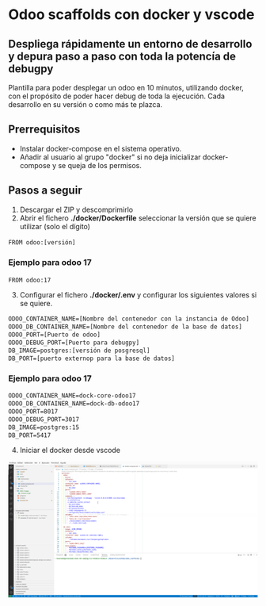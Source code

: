 # Odoo scaffolds con docker y vscode

## Despliega rápidamente un entorno de desarrollo y depura paso a paso con toda la potencía de debugpy

Plantilla para poder desplegar un odoo en 10 minutos, utilizando docker, con el propósito de poder hacer debug de toda la ejecución.
Cada desarrollo en su versión o como más te plazca.

## Prerrequisitos

- Instalar docker-compose en el sistema operativo.
- Añadir al usuario al grupo "docker" si no deja inicializar docker-compose y se queja de los permisos.

## Pasos a seguir

1. Descargar el ZIP y descomprimirlo
2. Abrir el fichero __./docker/Dockerfile__ seleccionar la versión que se quiere utilizar (solo el dígito)

`FROM odoo:[versión]`

### Ejemplo para odoo 17

`FROM odoo:17`

3. Configurar el fichero __./docker/.env__  y configurar los siguientes valores si se quiere.

```
ODOO_CONTAINER_NAME=[Nombre del contenedor con la instancia de Odoo]
ODOO_DB_CONTAINER_NAME=[Nombre del contenedor de la base de datos]
ODOO_PORT=[Puerto de odoo]
ODOO_DEBUG_PORT=[Puerto para debugpy]
DB_IMAGE=postgres:[versión de posgresql]
DB_PORT=[puerto externop para la base de datos]
``` 
### Ejemplo para odoo 17
```
ODOO_CONTAINER_NAME=dock-core-odoo17
ODOO_DB_CONTAINER_NAME=dock-db-odoo17
ODOO_PORT=8017
ODOO_DEBUG_PORT=3017
DB_IMAGE=postgres:15
DB_PORT=5417
``` 

4. Iniciar el docker desde vscode

![compose-up](static/images/docker-compose_up.gif)

